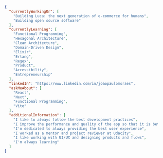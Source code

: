 ```json
{
  "currentlyWorkingOn": [
    "Building Luca: the next generation of e-commerce for humans",
    "Building open source software"
  ],
  "currentlyLearning": [
    "Functional Programming",
    "Hexagonal Architecture",
    "Clean Architecture",
    "Domain-Driven Design",
    "Elixir",
    "Erlang",
    "Regex",
    "Product",
    "Accessibility",
    "Entrepreneurship"
  ],
  "linkedIn": "https://www.linkedin.com/in/joaopaulomoraes",
  "askMeAbout": [
    "React",
    "Next",
    "Functional Programming",
    "Vite"
  ],
  "additionalInformation": [
    "I like to always follow the best development practices",
    "I improve the performance and quality of the app so that it is better every day",
    "I'm dedicated to always providing the best user experience",
    "I worked as a mentor and project reviewer at Udacity",
    "I like working with UI/UX and designing products and flows",
    "I'm always learning"
  ]
}
```

<!--
**joaopaulomoraes/joaopaulomoraes** is a ✨ _special_ ✨ repository because its `README.md` (this file) appears on your GitHub profile.

Here are some ideas to get you started:

- 🔭 I’m currently working on ...
- 🌱 I’m currently learning ...
- 👯 I’m looking to collaborate on ...
- 🤔 I’m looking for help with ...
- 💬 Ask me about ...
- 📫 How to reach me: ...
- 😄 Pronouns: ...
- ⚡ Fun fact: ...
-->
